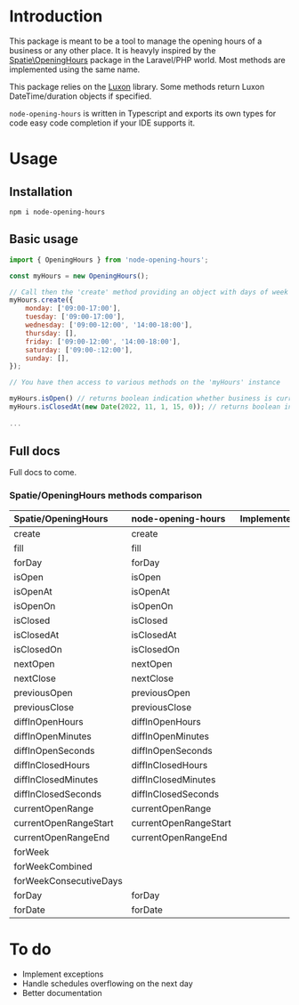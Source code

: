 # Introduction

This package is meant to be a tool to manage the opening hours of a business or any other place. It is heavyly inspired by the [Spatie\OpeningHours](https://github.com/spatie/opening-hours) package in the Laravel/PHP world. Most methods are implemented using the same name.

This package relies on the [Luxon](https://moment.github.io/luxon/#/) library. Some methods return Luxon DateTime/duration objects if specified.

`node-opening-hours` is written in Typescript and exports its own types for code easy code completion if your IDE supports it.

# Usage

## Installation

`npm i node-opening-hours`

## Basic usage

```js
import { OpeningHours } from 'node-opening-hours';

const myHours = new OpeningHours();

// Call then the 'create' method providing an object with days of week as keys and array of 'HH:mm-HH:mm' strings to indicate open ranges. Overlapping ranges are automatically merged (i.e ['08:00-16:00', '09:00-17:00'] becomes ['08:00-17:00']
myHours.create({
    monday: ['09:00-17:00'],
    tuesday: ['09:00-17:00'],
    wednesday: ['09:00-12:00', '14:00-18:00'],
    thursday: [],
    friday: ['09:00-12:00', '14:00-18:00'],
    saturday: ['09:00-:12:00'],
    sunday: [],
});

// You have then access to various methods on the 'myHours' instance

myHours.isOpen() // returns boolean indication whether business is currently open
myHours.isClosedAt(new Date(2022, 11, 1, 15, 0)); // returns boolean indicating whether business is closed on 01/12/2022 15:00.
    
...

```

## Full docs

Full docs to come.

### Spatie/OpeningHours methods comparison

| Spatie/OpeningHours    | node-opening-hours    | Implemented | Note |
|:-----------------------|:----------------------|------------:|------|
| create                 | create                |           ✅ |      |
| fill                   | fill                  |           ✅ |      |
| forDay                 | forDay                |           ✅ |      |
| isOpen                 | isOpen                |           ✅ |      |
| isOpenAt               | isOpenAt              |           ✅ |      |
| isOpenOn               | isOpenOn              |           ✅ |      |
| isClosed               | isClosed              |           ✅ |      |
| isClosedAt             | isClosedAt            |           ✅ |      |
| isClosedOn             | isClosedOn            |           ✅ |      |
| nextOpen               | nextOpen              |           ✅ |      |
| nextClose              | nextClose             |           ✅ |      |
| previousOpen           | previousOpen          |           ✅ |      |
| previousClose          | previousClose         |           ✅ |      |
| diffInOpenHours        | diffInOpenHours       |           ✅ |      |
| diffInOpenMinutes      | diffInOpenMinutes     |           ✅ |      |
| diffInOpenSeconds      | diffInOpenSeconds     |           ✅ |      |
| diffInClosedHours      | diffInClosedHours     |           ✅ |      |
| diffInClosedMinutes    | diffInClosedMinutes   |           ✅ |      |
| diffInClosedSeconds    | diffInClosedSeconds   |           ✅ |      |
| currentOpenRange       | currentOpenRange      |           ✅ |      |
| currentOpenRangeStart  | currentOpenRangeStart |           ✅ |      |
| currentOpenRangeEnd    | currentOpenRangeEnd   |           ✅ |      |
| forWeek                |                       |             |      |
| forWeekCombined        |                       |             |      |
| forWeekConsecutiveDays |                       |             |      |
| forDay                 | forDay                |           ✅ |      |
| forDate                | forDate               |           ✅ |      |


# To do

* Implement exceptions
* Handle schedules overflowing on the next day
* Better documentation
